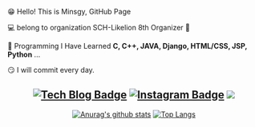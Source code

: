
😁 Hello! This is Minsgy, GitHub Page  


💻 belong to organization  SCH-Likelion 8th Organizer 🦁  


🤩 Programming I Have Learned **C, C++, JAVA, Django, HTML/CSS, JSP, Python** ...  


😏 I will commit every day.  



  
  
<div align=center>

  
[![Tech Blog Badge](http://img.shields.io/badge/-Tech%20blog-black?style=flat-square&logo=github&link=https://minsgy.github.io/)](https://minsgy.github.io/)
[![Instagram Badge](https://img.shields.io/badge/Instagram-ff69b4?style=flat-square&logo=instagram&logoColor=white&link=https://www.instagram.com/min_sgy/)](https://www.instagram.com/min_sgy/)
<img src="https://img.shields.io/github/followers/minsgy?style=social">
---


[![Anurag's github stats](https://github-readme-stats.vercel.app/api?username=minsgy&show_icons=true&theme=graywhite )](https://github.com/anuraghazra/github-readme-stats)
[![Top Langs](https://github-readme-stats.vercel.app/api/top-langs/?username=minsgy&layout=compact)](https://github.com/anuraghazra/github-readme-stats)
</div>
